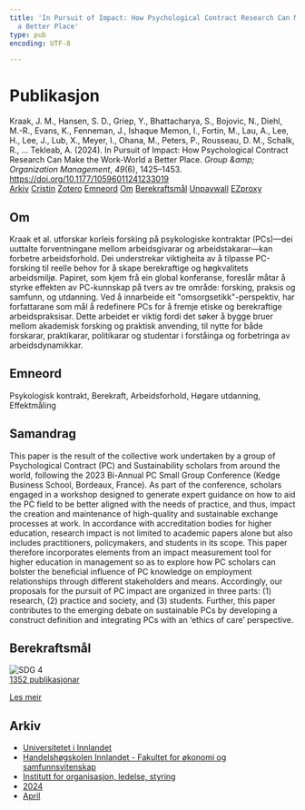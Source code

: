 ```yaml
---
title: 'In Pursuit of Impact: How Psychological Contract Research Can Make the Work-World
  a Better Place'
type: pub
encoding: UTF-8

---
```

<h1>Publikasjon</h1>
<article id="csl-bib-container-YA2NG35T" class="csl-bib-container">
  <div class="csl-bib-body"> <div class="csl-entry">Kraak, J. M., Hansen, S. D., Griep, Y., Bhattacharya, S., Bojovic, N., Diehl, M.-R., Evans, K., Fenneman, J., Ishaque Memon, I., Fortin, M., Lau, A., Lee, H., Lee, J., Lub, X., Meyer, I., Ohana, M., Peters, P., Rousseau, D. M., Schalk, R., … Tekleab, A. (2024). In Pursuit of Impact: How Psychological Contract Research Can Make the Work-World a Better Place. <i>Group &#38;amp; Organization Management</i>, <i>49</i>(6), 1425–1453. <a href="https://doi.org/10.1177/10596011241233019">https://doi.org/10.1177/10596011241233019</a></div> </div>
  <div class="csl-bib-buttons">
    <a href="#taxonomy-article-YA2NG35T" alt="archive" class="csl-bib-button">Arkiv</a>
    <a href="https://app.cristin.no/results/show.jsf?id=2258170" alt="Cristin" class="csl-bib-button">Cristin</a>
    <a href="http://zotero.org/groups/5881554/items/YA2NG35T" alt="Zotero" class="csl-bib-button">Zotero</a>
    <a href="#keywords-article-YA2NG35T" alt="keywords" class="csl-bib-button">Emneord</a>
    <a href="#about-article-YA2NG35T" alt="about_pub" class="csl-bib-button">Om</a>
    <a href="#sdg-article-YA2NG35T" alt="sdg" class="csl-bib-button">Berekraftsmål</a>
    <a href="https://journals.sagepub.com/doi/pdf/10.1177/10596011241233019" alt="Unpaywall" class="csl-bib-button">Unpaywall</a>
    <a href="https://journals.sagepub.com/doi/pdf/10.1177/10596011241233019" alt="EZproxy" class="csl-bib-button">EZproxy</a>
  </div>
  <div id="csl-bib-meta-container-YA2NG35T"></div>
</article>
<div id="csl-bib-meta-YA2NG35T" class="csl-bib-meta">
  <article id="about-article-YA2NG35T" class="about_pub-article">
    <h1>Om</h1>
    Kraak et al. utforskar korleis forsking på psykologiske kontraktar (PCs)—dei uuttalte forventningane mellom arbeidsgivarar og arbeidstakarar—kan forbetre arbeidsforhold. Dei understrekar viktigheita av å tilpasse PC-forsking til reelle behov for å skape berekraftige og høgkvalitets arbeidsmiljø. Papiret, som kjem frå ein global konferanse, foreslår måtar å styrke effekten av PC-kunnskap på tvers av tre område: forsking, praksis og samfunn, og utdanning. Ved å innarbeide eit "omsorgsetikk"-perspektiv, har forfattarane som mål å redefinere PCs for å fremje etiske og berekraftige arbeidspraksisar. Dette arbeidet er viktig fordi det søker å bygge bruer mellom akademisk forsking og praktisk anvending, til nytte for både forskarar, praktikarar, politikarar og studentar i forståinga og forbetringa av arbeidsdynamikkar.
  </article>
  <article id="keywords-article-YA2NG35T" class="keywords-article">
    <h1>Emneord</h1>
    Psykologisk kontrakt, Berekraft, Arbeidsforhold, Høgare utdanning, Effektmåling
  </article>
  <article id="abstract-article-YA2NG35T" class="abstract-article">
    <h1>Samandrag</h1>
    This paper is the result of the collective work undertaken by a group of Psychological Contract (PC) and Sustainability scholars from around the world, following the 2023 Bi-Annual PC Small Group Conference (Kedge Business School, Bordeaux, France). As part of the conference, scholars engaged in a workshop designed to generate expert guidance on how to aid the PC field to be better aligned with the needs of practice, and thus, impact the creation and maintenance of high-quality and sustainable exchange processes at work. In accordance with accreditation bodies for higher education, research impact is not limited to academic papers alone but also includes practitioners, policymakers, and students in its scope. This paper therefore incorporates elements from an impact measurement tool for higher education in management so as to explore how PC scholars can bolster the beneficial influence of PC knowledge on employment relationships through different stakeholders and means. Accordingly, our proposals for the pursuit of PC impact are organized in three parts: (1) research, (2) practice and society, and (3) students. Further, this paper contributes to the emerging debate on sustainable PCs by developing a construct definition and integrating PCs with an ‘ethics of care’ perspective.
  </article>
  <article id="sdg-article-YA2NG35T" class="sdg-article">
    <h1>Berekraftsmål</h1>
    <div class="sdg-container"><div id="sdg4" class="sdg">
        <img src="{{< params subfolder >}}images/sdg/sdg04_nn.png" class="image" alt="SDG 4">
        <div class="sdg-overlay">
          <a href="/nn/archive/?key=?sdg=4#archive" class="sdg-publication-count"><span>1352</span> publikasjonar</a>
          <p><a href="https://fn.no/om-fn/fns-baerekraftsmaal/god-utdanning?lang=nno-NO" class="sdg-read-more">Les meir</a></p>
        </div>
      </div></div>
  </article>
  <article id="taxonomy-article-YA2NG35T" class="taxonomy-article">
    <h1>Arkiv</h1>
    <ul>
      <li>
        <a href="/nn/archive/?key=3DCRN523">Universitetet i Innlandet</a>
      </li>
      <li>
        <a href="/nn/archive/?key=DU8Q9LN9">Handelshøgskolen Innlandet - Fakultet for økonomi og samfunnsvitenskap</a>
      </li>
      <li>
        <a href="/nn/archive/?key=4LUWR3ZM">Institutt for organisasjon, ledelse, styring</a>
      </li>
      <li>
        <a href="/nn/archive/?key=TY5PNNUR">2024</a>
      </li>
      <li>
        <a href="/nn/archive/?key=CYWLS7Z7">April</a>
      </li>
    </ul>
  </article>
</div>
